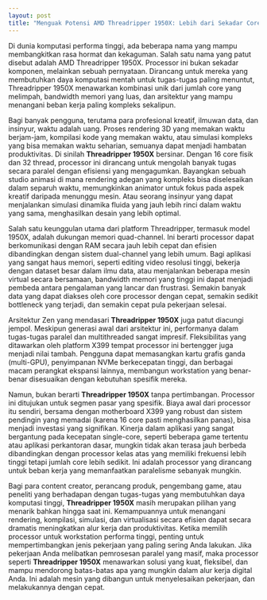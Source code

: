 ```yaml
---
layout: post
title: "Menguak Potensi AMD Threadripper 1950X: Lebih dari Sekadar Core"
---
```


Di dunia komputasi performa tinggi, ada beberapa nama yang mampu membangkitkan rasa hormat dan kekaguman. Salah satu nama yang patut disebut adalah AMD Threadripper 1950X. Processor ini bukan sekadar komponen, melainkan sebuah pernyataan. Dirancang untuk mereka yang membutuhkan daya komputasi mentah untuk tugas-tugas paling menuntut, Threadripper 1950X menawarkan kombinasi unik dari jumlah core yang melimpah, bandwidth memori yang luas, dan arsitektur yang mampu menangani beban kerja paling kompleks sekalipun.

Bagi banyak pengguna, terutama para profesional kreatif, ilmuwan data, dan insinyur, waktu adalah uang. Proses rendering 3D yang memakan waktu berjam-jam, kompilasi kode yang memakan waktu, atau simulasi kompleks yang bisa memakan waktu seharian, semuanya dapat menjadi hambatan produktivitas. Di sinilah **Threadripper 1950X** bersinar. Dengan 16 core fisik dan 32 thread, processor ini dirancang untuk mengolah banyak tugas secara paralel dengan efisiensi yang mengagumkan. Bayangkan sebuah studio animasi di mana rendering adegan yang kompleks bisa diselesaikan dalam separuh waktu, memungkinkan animator untuk fokus pada aspek kreatif daripada menunggu mesin. Atau seorang insinyur yang dapat menjalankan simulasi dinamika fluida yang jauh lebih rinci dalam waktu yang sama, menghasilkan desain yang lebih optimal.

Salah satu keunggulan utama dari platform Threadripper, termasuk model 1950X, adalah dukungan memori quad-channel. Ini berarti processor dapat berkomunikasi dengan RAM secara jauh lebih cepat dan efisien dibandingkan dengan sistem dual-channel yang lebih umum. Bagi aplikasi yang sangat haus memori, seperti editing video resolusi tinggi, bekerja dengan dataset besar dalam ilmu data, atau menjalankan beberapa mesin virtual secara bersamaan, bandwidth memori yang tinggi ini dapat menjadi pembeda antara pengalaman yang lancar dan frustrasi. Semakin banyak data yang dapat diakses oleh core processor dengan cepat, semakin sedikit bottleneck yang terjadi, dan semakin cepat pula pekerjaan selesai.

Arsitektur Zen yang mendasari **Threadripper 1950X** juga patut diacungi jempol. Meskipun generasi awal dari arsitektur ini, performanya dalam tugas-tugas paralel dan multithreaded sangat impresif. Fleksibilitas yang ditawarkan oleh platform X399 tempat processor ini bertengger juga menjadi nilai tambah. Pengguna dapat memasangkan kartu grafis ganda (multi-GPU), penyimpanan NVMe berkecepatan tinggi, dan berbagai macam perangkat ekspansi lainnya, membangun workstation yang benar-benar disesuaikan dengan kebutuhan spesifik mereka.

Namun, bukan berarti **Threadripper 1950X** tanpa pertimbangan. Processor ini ditujukan untuk segmen pasar yang spesifik. Biaya awal dari processor itu sendiri, bersama dengan motherboard X399 yang robust dan sistem pendingin yang memadai (karena 16 core pasti menghasilkan panas), bisa menjadi investasi yang signifikan. Kinerja dalam aplikasi yang sangat bergantung pada kecepatan single-core, seperti beberapa game tertentu atau aplikasi perkantoran dasar, mungkin tidak akan terasa jauh berbeda dibandingkan dengan processor kelas atas yang memiliki frekuensi lebih tinggi tetapi jumlah core lebih sedikit. Ini adalah processor yang dirancang untuk beban kerja yang memanfaatkan paralelisme sebanyak mungkin.

Bagi para content creator, perancang produk, pengembang game, atau peneliti yang berhadapan dengan tugas-tugas yang membutuhkan daya komputasi tinggi, **Threadripper 1950X** masih merupakan pilihan yang menarik bahkan hingga saat ini. Kemampuannya untuk menangani rendering, kompilasi, simulasi, dan virtualisasi secara efisien dapat secara dramatis meningkatkan alur kerja dan produktivitas. Ketika memilih processor untuk workstation performa tinggi, penting untuk mempertimbangkan jenis pekerjaan yang paling sering Anda lakukan. Jika pekerjaan Anda melibatkan pemrosesan paralel yang masif, maka processor seperti **Threadripper 1950X** menawarkan solusi yang kuat, fleksibel, dan mampu mendorong batas-batas apa yang mungkin dalam alur kerja digital Anda. Ini adalah mesin yang dibangun untuk menyelesaikan pekerjaan, dan melakukannya dengan cepat.
